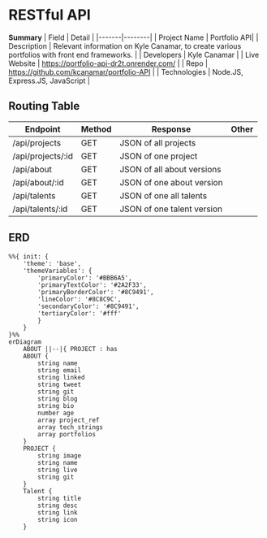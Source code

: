 # RESTful API 

**Summary**
| Field | Detail |
|-------|--------|
| Project Name | Portfolio API|
| Description | Relevant information on Kyle Canamar, to create various portfolios with front end frameworks. |
| Developers | Kyle Canamar |
| Live Website | https://portfolio-api-dr2t.onrender.com/ |
| Repo | https://github.com/kcanamar/portfolio-API |
| Technologies | Node.JS, Express.JS, JavaScript |

## Routing Table

| Endpoint | Method | Response | Other |
| -------- | ------ | -------- | ----- |
| /api/projects | GET | JSON of all projects | |
| /api/projects/:id | GET | JSON of one project | |
| /api/about | GET | JSON of all about versions | |
| /api/about/:id | GET | JSON of one about version | |
| /api/talents | GET | JSON of one all talents | |
| /api/talents/:id | GET | JSON of one talent version | |

## ERD 

```mermaid
%%{ init: { 
	'theme': 'base', 
	'themeVariables': { 
		'primaryColor': '#BBB6A5', 
		'primaryTextColor': '#2A2F33', 
		'primaryBorderColor': '#8C9491', 
		'lineColor': '#8C8C9C', 
		'secondaryColor': '#8C9491', 
		'tertiaryColor': '#fff' 
		} 
	} 
}%%
erDiagram
    ABOUT ||--|{ PROJECT : has
    ABOUT {
        string name
        string email
        string linked
        string tweet
        string git
        string blog
        string bio
        number age
        array project_ref
        array tech_strings
        array portfolios
    }
    PROJECT {
        string image
        string name
        string live
        string git
    }
    Talent {
        string title
        string desc
        string link
        string icon
    }
```